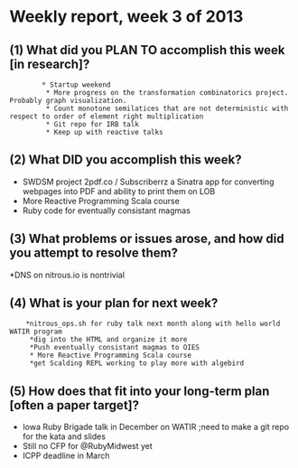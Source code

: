 # Weekly report, week 3 of 2013

## (1) What did you PLAN TO accomplish this week [in research]?
            * Startup weekend
             * More progress on the transformation combinatorics project. Probably graph visualization.
             * Count monotone semilatices that are not deterministic with respect to order of element right multiplication
             * Git repo for IRB talk
             * Keep up with reactive talks

## (2) What DID you accomplish this week?

  * SWDSM project 2pdf.co / Subscriberrz a Sinatra app for converting webpages into PDF and ability to print them on LOB
  * More Reactive Programming Scala course
  * Ruby code for eventually consistant magmas


## (3) What problems or issues arose, and how did you attempt to resolve them?

  *DNS on nitrous.io is nontrivial


## (4) What is your plan for next week?
        *nitrous_ops.sh for ruby talk next month along with hello world WATIR program
         *dig into the HTML and organize it more
         *Push eventually consistant magmas to OIES
         * More Reactive Programming Scala course
         *get Scalding REPL working to play more with algebird

## (5) How does that fit into your long-term plan [often a paper target]?


* Iowa Ruby Brigade talk in December on WATIR ;need to make a git repo for the kata and slides
* Still no CFP for @RubyMidwest yet
* ICPP deadline in March

